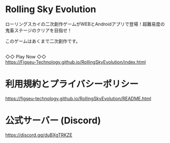 <link rel="icon" href="https://figseu-technology.github.io/RollingSkyEvolution/img/icon.png">
<link rel="shortcut icon" href="https://figseu-technology.github.io/RollingSkyEvolution/img/icon.png">
<link rel="apple-touch-icon" href="https://figseu-technology.github.io/RollingSkyEvolution/img/icon.png">
<meta name="robots" content="noindex,nofollow">

# Rolling Sky Evolution
<p>ローリングスカイの二次創作ゲームがWEBとAndroidアプリで登場！超難易度の鬼畜ステージのクリアを目指せ！</p>

<p>このゲームはあくまで二次創作です。</p>

<br>◇◇ Play Now ◇◇</br>
https://Figseu-Technology.github.io/RollingSkyEvolution/index.html

# 利用規約とプライバシーポリシー

https://figseu-technology.github.io/RollingSkyEvolution/README.html

# 公式サーバー (Discord)

https://discord.gg/duBXgTRKZE
